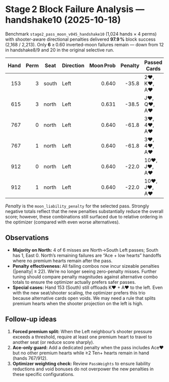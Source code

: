 # Stage 2 Block Failure Analysis — handshake10 (2025-10-18)

Benchmark `stage2_pass_moon_v045_handshake10` (1,024 hands × 4 perms) with shooter-aware directional penalties delivered **97.9 %** block success (2,168 / 2,213). Only **6** ≥ 0.60 inverted-moon failures remain — down from 12 in handshake8/9 and 20 in the original selective run.

| Hand | Perm | Seat | Direction | Moon Prob | Penalty | Passed Cards | Shooter |
| ---: | ---: | --- | --- | ---: | ---: | --- | --- |
| 153 | 3 | south | Left | 0.640 | -35.8 | 2♥, K♥, A♥ | north |
| 615 | 3 | north | Left | 0.631 | -38.5 | J♥, Q♥, A♥ | east |
| 767 | 0 | north | Left | 0.640 | -61.8 | 3♥, 4♥, A♥ | south |
| 767 | 1 | north | Left | 0.640 | -61.8 | 3♥, 4♥, A♥ | south |
| 912 | 0 | north | Left | 0.640 | -22.0 | 10♥, J♥, A♥ | south |
| 912 | 1 | north | Left | 0.640 | -22.0 | 10♥, J♥, A♥ | south |

_Penalty_ is the `moon_liability_penalty` for the selected pass. Strongly negative totals reflect that the new penalties substantially reduce the overall score; however, these combinations still surfaced due to relative ordering in the optimizer (compared with even worse alternatives).

## Observations

- **Majority on North:** 4 of 6 misses are North→South Left passes; South has 1, East 0. North’s remaining failures are “Ace + low hearts” handoffs where no premium hearts remain after the pass.
- **Penalty effectiveness:** All failing combos now incur sizeable penalties (|penalty| ≥ 22). We’re no longer seeing zero-penalty misses. Further tuning should compare penalty magnitudes against alternative combo totals to ensure the optimizer actually prefers safer passes.
- **Special cases:** Hand 153 (South) still offloads K♥ + A♥ to the left. Even with the new seat/shooter scaling, the optimizer prefers this trio because alternative cards open voids. We may need a rule that splits premium hearts when the shooter projection on the left is high.

## Follow-up ideas

1. **Forced premium split:** When the Left neighbour’s shooter pressure exceeds a threshold, require at least one premium heart to travel to another seat (or reduce score sharply).
2. **Ace-only guard:** Add a dedicated penalty when the pass includes Ace♥ but no other premium hearts while ≥2 Ten+ hearts remain in hand (hands 767/912).
3. **Optimizer weighting check:** Review `PassWeights` to ensure liability reductions and void bonuses do not overpower the new penalties in these specific configurations.
